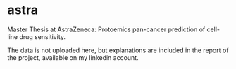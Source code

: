 # astra
Master Thesis at AstraZeneca: Protoemics pan-cancer prediction of cell-line drug sensitivity.

The data is not uploaded here, but explanations are included in the report of the project, available on my linkedin account.
